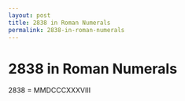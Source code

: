 ```yaml
---
layout: post
title: 2838 in Roman Numerals
permalink: 2838-in-roman-numerals
---
```


# 2838 in Roman Numerals

2838 = MMDCCCXXXVIII
